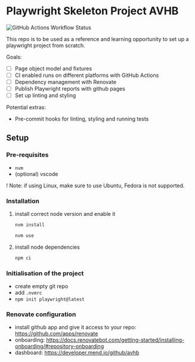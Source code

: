 # Playwright Skeleton Project AVHB

![GitHub Actions Workflow Status](https://img.shields.io/github/actions/workflow/status/avhb/playwright-skeleton/playwright.yml?branch=main&logo=playwright&label=Playwright%20Tests)

This repo is to be used as a reference and learning opportunity to set up a playwright project from scratch.

Goals:
- [ ] Page object model and fixtures
- [ ] CI enabled runs on different platforms with GitHub Actions
- [ ] Dependency management with Renovate
- [ ] Publish Playwright reports with github pages
- [ ] Set up linting and styling

Potential extras:
- Pre-commit hooks for linting, styling and running tests

## Setup

### Pre-requisites

- `nvm`
- (optional) vscode

! Note: if using Linux, make sure to use Ubuntu, Fedora is not supported.

### Installation

1. install correct node version and enable it
    ```sh
    nvm install
    ```
    ```sh
    nvm use
    ```
2. install node dependencies
    ```sh
    npm ci
    ```

### Initialisation of the project

- create empty git repo
- add `.nvmrc`
- `npm init playwright@latest`

### Renovate configuration

- install github app and give it access to your repo: https://github.com/apps/renovate
- onboarding: https://docs.renovatebot.com/getting-started/installing-onboarding/#repository-onboarding
- dashboard: https://developer.mend.io/github/avhb
